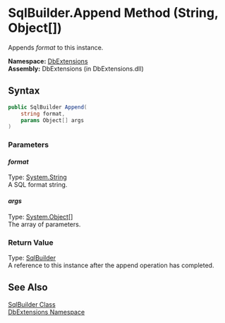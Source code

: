 SqlBuilder.Append Method (String, Object[])
===========================================
Appends *format* to this instance.

**Namespace:** [DbExtensions][1]  
**Assembly:** DbExtensions (in DbExtensions.dll)

Syntax
------

```csharp
public SqlBuilder Append(
	string format,
	params Object[] args
)
```

### Parameters

#### *format*
Type: [System.String][2]  
A SQL format string.

#### *args*
Type: [System.Object][3][]  
The array of parameters.

### Return Value
Type: [SqlBuilder][4]  
A reference to this instance after the append operation has completed.

See Also
--------
[SqlBuilder Class][4]  
[DbExtensions Namespace][1]  

[1]: ../README.md
[2]: http://msdn.microsoft.com/en-us/library/s1wwdcbf
[3]: http://msdn.microsoft.com/en-us/library/e5kfa45b
[4]: README.md